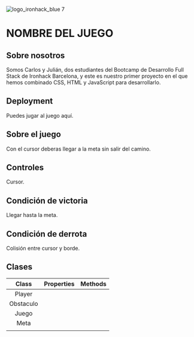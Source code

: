
![logo_ironhack_blue 7](https://user-images.githubusercontent.com/23629340/40541063-a07a0a8a-601a-11e8-91b5-2f13e4e6b441.png)

# NOMBRE DEL JUEGO



## Sobre nosotros
Somos Carlos y Julián, dos estudiantes del Bootcamp de Desarrollo Full Stack de Ironhack Barcelona, y este es nuestro primer proyecto en el que hemos combinado CSS, HTML y JavaScript para desarrollarlo.


## Deployment
Puedes jugar al juego aquí.


## Sobre el juego
Con el cursor deberas llegar a la meta sin salir del camino.


## Controles
Cursor.

## Condición de victoria
Llegar hasta la meta.

## Condición de derrota
Colisión entre cursor y borde.

## Clases

|   Class   | Properties                                                            | Methods                                          |
| :-------: | --------------------------------------------------------------------- | ------------------------------------------------ |
|   Player  |                                                                       |                                                  |
| Obstaculo |                                                                       |                                                  |
|   Juego   |                                                                       |                                                  |
|   Meta    |                                                                       |                                                  |
|           |                                                                       |                                                  | 
